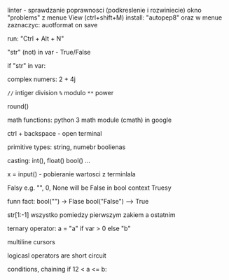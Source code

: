 linter - sprawdzanie poprawnosci (podkreslenie i rozwiniecie)
okno "problems" z menue View (ctrl+shift+M)
install: "autopep8" oraz w menue zaznaczyc: auotformat on save

run: "Ctrl  + Alt + N"

"str" (not) in var - True/False

if "str" in var:



complex numers: 2 + 4j


`//` intiger division
`%` modulo
`**` power


round()

math functions:
python 3 math module   (cmath) in google


ctrl + backspace - open terminal

primitive types: string, numebr boolienas


casting:
int(), float() bool() ...


x = input() - pobieranie wartosci z terminlala


Falsy  e.g. "", 0, None will be False in bool context
Truesy

funn fact:
bool("") -> Flase
bool("False") --> True

str[1:-1] wszystko pomiedzy pierwszym zakiem a ostatnim

ternary operator:
a = "a" if var > 0 else "b"


multiline cursors


logicasl operators are short circuit


conditions, chaining 
if 12 < a <= b:
